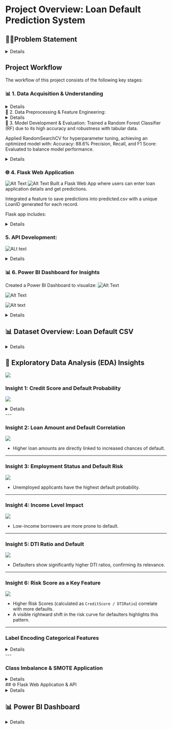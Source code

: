 # Project Overview: Loan Default Prediction System

## 📢🎯Problem Statement
<details>
Banks and financial institutions face a significant challenge in minimizing loan defaults while ensuring responsible lending practices. Loan defaults occur when borrowers fail to repay their loans, causing financial losses and impacting the stability of the institution.

Identifying potential defaulters beforehand enables financial institutions to take precautionary measures and reduce risk. The challenge is to develop a reliable and efficient system to predict loan defaults based on applicant information such as income, credit score, employment type, and other key features.
</details>

## Project Workflow
The workflow of this project consists of the following key stages:

### 📊 1. Data Acquisition & Understanding
<details>
Collected the dataset from Kaggle, containing records of loan applicants with features such as:

Applicant’s age, income, credit score, loan amount, etc.
Loan status indicating whether the borrower defaulted or not.

Performed Exploratory Data Analysis (EDA) to uncover trends, relationships, and data inconsistencies.
</details>
🔎 2. Data Preprocessing & Feature Engineering:
<details>
Handled missing values and outliers for numerical and categorical columns.

Encoded categorical variables using custom mappings to ensure consistency with the model.

Created new features:

Loan-to-Income Ratio (LTI): Ratio of loan amount to applicant’s income.

Risk Score: A derived metric combining credit score, interest rate, and DTI ratio.

Standardized numerical features using a Scaler to normalize data for better model performance.
</details>
🧠 3. Model Development & Evaluation:
Trained a Random Forest Classifier (RF) due to its high accuracy and robustness with tabular data.

Applied RandomSearchCV for hyperparameter tuning, achieving an optimized model with:
Accuracy: 88.6%
Precision, Recall, and F1 Score: Evaluated to balance model performance.

<details>
Saved the final model as best_rf.joblib and the scaler as scaler.joblib for deployment.
You can download the trained model & scaler file from the google drive.. 
https://drive.google.com/drive/folders/1bCGcFLm0Xgf3czPF2WqcrHnsVmaBT8Qm?usp=sharing
</details>

### 🌐 4. Flask Web Application
![Alt Text](ss/flask-web.png)
![Alt Text](ss/flask_web_pred_2.png)
Built a Flask Web App where users can enter loan application details and get predictions.

Integrated a feature to save predictions into predicted.csv with a unique LoanID generated for each record.

Flask app includes:
<details>
/ → Home route for form submission and displaying prediction.

/predict → API endpoint for receiving data and returning predictions.
</details>

### 5. API Development:
![ALt text](ss/postman-api.png)
<details>
Developed an API using Flask to enable real-time predictions with:

Form Input: Accepting data via HTML form submission.

Direct API Requests: Accepting JSON data to the API endpoint.

API returns predictions in JSON format, making it suitable for integration with other platforms.
</details>

### 📊 6. Power BI Dashboard for Insights
Created a Power BI Dashboard to visualize:
![Alt Text](ss/dashbaord_summary.png)


![Alt Text](ss/dashbaord_overview.png)


![Alt text](ss/dashbaord_demographics.png)
<details>
Loan performance metrics (default rates, approval trends).

User prediction history from predicted.csv.

Real-time data updates as new records are added.

Integrated key KPIs and visualizations to provide actionable insights.
</details>


## 📊 Dataset Overview: Loan Default CSV
<details>

| **Feature Name**      | **Description**                                                                 |
|----------------------|---------------------------------------------------------------------------------|
| `LoanID`              | Unique identifier for each loan application                                   |
| `Age`                 | Age of the applicant                                                           |
| `Income`              | Annual income of the applicant                                                 |
| `LoanAmount`          | Loan amount requested by the applicant                                         |
| `CreditScore`         | Credit score of the applicant                                                   |
| `MonthsEmployed`      | Number of months the applicant has been employed                               |
| `NumCreditLines`      | Number of existing credit lines                                                 |
| `InterestRate`        | Interest rate applied on the loan                                               |
| `LoanTerm`            | Loan term duration in months/years                                              |
| `DTIRatio`            | Debt-to-Income Ratio (DTI) of the applicant                                     |
| `Education`           | Educational qualification (e.g., Bachelor’s, Master’s, etc.)                   |
| `EmploymentType`      | Employment status (Full-time, Part-time, etc.)                                  |
| `MaritalStatus`       | Marital status (Single, Married, Divorced, etc.)                                |
| `HasMortgage`         | Indicates if the applicant has an existing mortgage (1 = Yes, 0 = No)           |
| `HasDependents`       | Indicates if the applicant has dependents (1 = Yes, 0 = No)                     |
| `LoanPurpose`         | Purpose of the loan (Auto, Home, Business, etc.)                                |
| `HasCoSigner`         | Indicates if there is a co-signer for the loan (1 = Yes, 0 = No)                |
| `Default`             | Target variable indicating loan status (1 = Default, 0 = No Default)            |
</details>

## 🔎 Exploratory Data Analysis (EDA) Insights
![](ss/Top10Features.png)

###  Insight 1: Credit Score and Default Probability
![](ss/CreditScore.png)
<details>
- Defaulters (1) have a lower median credit score compared to non-defaulters (0).
- IQR for defaulters is lower (~400–600), while non-defaulters show higher median scores (~600).
- Conclusion: Lower credit scores significantly increase the likelihood of default.
</details>
---

###  Insight 2: Loan Amount and Default Correlation
![](ss/LoanAmount.png)
- Higher loan amounts are directly linked to increased chances of default.
---

###  Insight 3: Employment Status and Default Risk
![](ss/EmployementType.png)
- Unemployed applicants have the highest default probability.
---

###  Insight 4: Income Level Impact
![](ss/Income.png)
- Low-income borrowers are more prone to default.
---

###  Insight 5: DTI Ratio and Default
![](ss/DTIRatio.png)
- Defaulters show significantly higher DTI ratios, confirming its relevance.
---

###  Insight 6: Risk Score as a Key Feature
![](ss/RiskScore.png)
- Higher Risk Scores (calculated as `CreditScore / DTIRatio`) correlate with more defaults.
- A visible rightward shift in the risk curve for defaulters highlights this pattern.

---

###  Label Encoding Categorical Features
<details>
- `Education`: Bachelor's = 0, High School = 1, Master's = 2  
- `Employment Type`: Full-time = 0, Part-time = 1, Self-employed = 2, Unemployed = 3  
- `Marital Status`: Divorced = 0, Married = 1, Single = 2  
- `Loan Purpose`: Auto = 0, Business = 1, Education = 2, Home = 3, Other = 4  
</details>
---

###  Class Imbalance & SMOTE Application
<details>
- **Observation:** Class 0 (Non-defaulters) - 225,694, Class 1 (Defaulters) - 29,653.  
- The dataset is imbalanced (~11.6% default rate), leading to biased predictions.  
- **Solution:** Applied **SMOTE** to create synthetic samples and balance the dataset.
</details>
## 🌐 Flask Web Application & API
<details>
###  Overview
Our Flask application provides an intuitive interface for loan default prediction and includes a robust API for external use. It performs the following tasks:

- Accepts user input via a web form.
- Preprocesses and scales the input using pre-trained scalers.
- Predicts loan default status using a trained Random Forest model (`best_rf.joblib`).
- Saves the prediction and input data to `predicted.csv` for future analysis.

---

###  Key Functionalities
1. **Preprocessing User Data:**  
   - Categorical encoding for features like `Education`, `Employment Type`, etc.
   - Derived features:  
     - `LTI = LoanAmount / Income`  
     - `RiskScore = (CreditScore / InterestRate) * DTIRatio`  

2. **Prediction Logic:**  
   - Model predicts whether a loan will default (`1`) or not (`0`).
   - Saves user input and prediction to `predicted.csv` with a unique `LoanID`.

3. **API Functionality:**  
   - Easily integrates with external services to retrieve predictions.
---

### 📄 API Endpoints
- **`/`**: Displays the web interface to input loan details.
- **`/predict`**: Accepts POST requests with loan data and returns a JSON response with the prediction.

---

### 📊 Predicted Data Storage
- `predicted.csv` dynamically updates as new data is added through the Flask app.
- This file is also integrated into the Power BI dashboard for real-time insights.

---

### 📝 Future Enhancements
- Add JWT-based authentication for secure API access.
- Implement user session tracking to enhance personalized recommendations.

</details>

## 📊 Power BI Dashboard
<details>
### Objective
The Power BI dashboard visualizes key metrics and insights from the loan default analysis. It seamlessly integrates the `predicted.csv` file generated by the Flask app to keep the data updated with new predictions.

---

### Key Features
1. **Loan Default Summary:**  
   - Total number of loans.
   - Percentage of defaulters and non-defaulters.

2. **Credit Score Analysis:**  
   - Distribution of credit scores among defaulters vs. non-defaulters.
   - Median credit score comparison.

3. **Loan Amount Insights:**  
   - Relation between loan amount and default likelihood.
   - Higher loan amounts show increased default risk.

4. **DTI & Risk Score Distribution:**  
   - Defaulters have significantly higher DTI ratios.
   - Risk Score metric highlights high-risk borrowers.

5. **Employment & Income Impact:**  
   - Employment status and income categories analyzed to assess default risk.

---

### Dynamic Data Integration
- **Predicted Data Updates:**  
   - The `predicted.csv` file automatically updates in the Power BI dashboard as new predictions are made, ensuring real-time insights.

---

###  Additional Visuals
- Loan Purpose Breakdown
- Impact of Marital Status on Defaults
- Feature Importance from Model Results

 **Future Scope:**
- Implement time-series analysis to predict future loan default trends.
- Add geolocation data to analyze region-wise default patterns.
</details>

